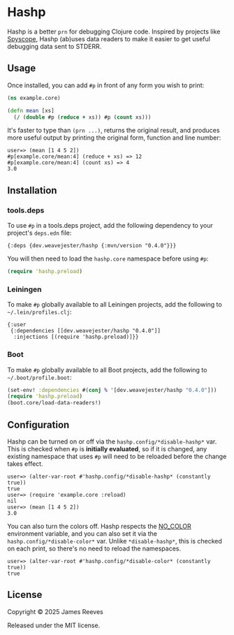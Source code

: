 # Hashp

Hashp is a better `prn` for debugging Clojure code. Inspired by
projects like [Spyscope][], Hashp (ab)uses data readers to make it
easier to get useful debugging data sent to STDERR.

[spyscope]: https://github.com/dgrnbrg/spyscope

## Usage

Once installed, you can add `#p` in front of any form you wish to
print:

```clojure
(ns example.core)

(defn mean [xs]
  (/ (double #p (reduce + xs)) #p (count xs)))
```

It's faster to type than `(prn ...)`, returns the original result, and
produces more useful output by printing the original form, function
and line number:

```
user=> (mean [1 4 5 2])
#p[example.core/mean:4] (reduce + xs) => 12
#p[example.core/mean:4] (count xs) => 4
3.0
```

## Installation

### tools.deps

To use `#p` in a tools.deps project, add the following dependency to
your project's `deps.edn` file:

```edn
{:deps {dev.weavejester/hashp {:mvn/version "0.4.0"}}}
```

You will then need to load the `hashp.core` namespace before using `#p`:

```clojure
(require 'hashp.preload)
```

### Leiningen

To make `#p` globally available to all Leiningen projects, add the
following to `~/.lein/profiles.clj`:

```edn
{:user
 {:dependencies [[dev.weavejester/hashp "0.4.0"]]
  :injections [(require 'hashp.preload)]}}
```

### Boot

To make `#p` globally available to all Boot projects, add the following
to `~/.boot/profile.boot`:

```clojure
(set-env! :dependencies #(conj % '[dev.weavejester/hashp "0.4.0"]))
(require 'hashp.preload)
(boot.core/load-data-readers!)
```

## Configuration

Hashp can be turned on or off via the `hashp.config/*disable-hashp*`
var. This is checked when `#p` is **initially evaluated**, so if it is
changed, any existing namespace that uses `#p` will need to be reloaded
before the change takes effect.

```
user=> (alter-var-root #'hashp.config/*disable-hashp* (constantly true))
true
user=> (require 'example.core :reload)
nil
user=> (mean [1 4 5 2])
3.0
```

You can also turn the colors off. Hashp respects the [NO_COLOR][]
environment variable, and you can also set it via the
`hashp.config/*disable-color*` var. Unlike `*disable-hashp*`, this is
checked on each print, so there's no need to reload the namespaces.

```
user=> (alter-var-root #'hashp.config/*disable-color* (constantly true))
true
```

[no_color]: https://no-color.org/

## License

Copyright © 2025 James Reeves

Released under the MIT license.
